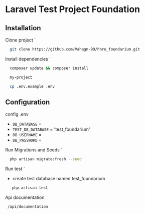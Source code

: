 
# Laravel Test Project  Foundation



## Installation

Clone project ` 
```bash
  git clone https://github.com/Vahagn-99/hhru_foundarium.git
```
Install dependencies `
```bash
  composer update && composer install

  my-project

  cp .env.example .env
 ```
## Configuration
  config .env
   - `DB_DATABASE` =
   - `TEST_DB_DATABASE` = 'test_foundarium'
   - `DB_USERNAME` =
   - `DB_PASSWORD` =

Run Migrations and Seeds `
```bash
  php artisan migrate:fresh --seed
```

Run test ` 
  - create test database named test_foundarium
 ```bash
    php artisan test
 ```

Api documentation
```http
 /api/documentation
```
